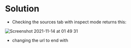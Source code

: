 # Solution


- Checking the sources tab with inspect mode returns this:

![Screenshot 2021-11-14 at 01 49 31](https://user-images.githubusercontent.com/74051842/141663388-a9208c9f-adc6-4a47-8715-5ca237523bb2.png)

- changing the url to end with 
